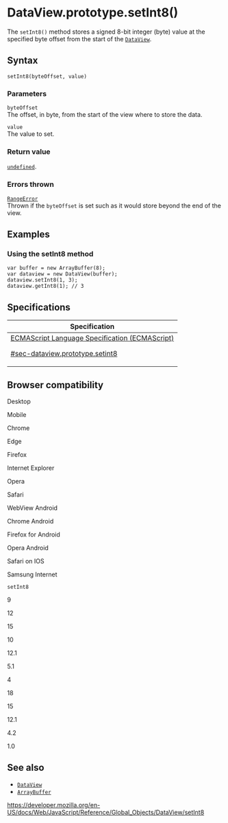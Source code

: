 # DataView.prototype.setInt8()

The `setInt8()` method stores a signed 8-bit integer (byte) value at the specified byte offset from the start of the [`DataView`](../dataview).

## Syntax

    setInt8(byteOffset, value)

### Parameters

`byteOffset`  
The offset, in byte, from the start of the view where to store the data.

`value`  
The value to set.

### Return value

[`undefined`](../undefined).

### Errors thrown

[`RangeError`](../rangeerror)  
Thrown if the `byteOffset` is set such as it would store beyond the end of the view.

## Examples

### Using the setInt8 method

    var buffer = new ArrayBuffer(8);
    var dataview = new DataView(buffer);
    dataview.setInt8(1, 3);
    dataview.getInt8(1); // 3

## Specifications

<table>
<thead>
<tr class="header">
<th>Specification</th>
</tr>
</thead>
<tbody>
<tr class="odd">
<td>
<a href="https://tc39.es/ecma262/#sec-dataview.prototype.setint8">ECMAScript Language Specification (ECMAScript) 
<br/>

<span class="small">#sec-dataview.prototype.setint8</span>
</a>
</td>
</tr>
</tbody>
</table>

## Browser compatibility

Desktop

Mobile

Chrome

Edge

Firefox

Internet Explorer

Opera

Safari

WebView Android

Chrome Android

Firefox for Android

Opera Android

Safari on IOS

Samsung Internet

`setInt8`

9

12

15

10

12.1

5.1

4

18

15

12.1

4.2

1.0

## See also

-   [`DataView`](../dataview)
-   [`ArrayBuffer`](../arraybuffer)

<a href="https://developer.mozilla.org/en-US/docs/Web/JavaScript/Reference/Global_Objects/DataView/setInt8" class="_attribution-link">https://developer.mozilla.org/en-US/docs/Web/JavaScript/Reference/Global_Objects/DataView/setInt8</a>
